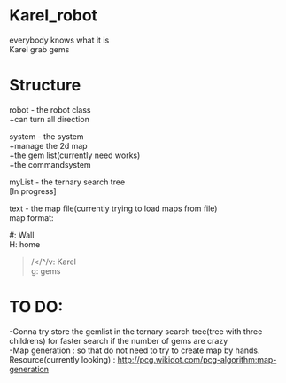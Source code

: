 Karel_robot
===========

everybody knows what it is<br />
Karel grab gems<br />

Structure
=========
robot - the robot class<br />
+can turn all direction<br />

system - the system<br />
+manage the 2d map<br />
+the gem list(currently need works)<br />
+the commandsystem<br />

myList - the ternary search tree<br />
[In progress]<br />

text - the map file(currently trying to load maps from file)<br />
map format:<br />

#: Wall<br />
H: home<br />
>/</^/v: Karel<br />
g: gems<br />

TO DO:<br />
======
-Gonna try store the gemlist in the ternary search tree(tree with three childrens) for faster search if the number of gems are crazy<br />
-Map generation : so that do not need to try to create map by hands. Resource(currently looking) : http://pcg.wikidot.com/pcg-algorithm:map-generation<br />

